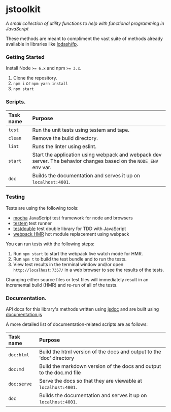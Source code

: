 # jstoolkit

*A small collection of utility functions to help with functional programming in JavaScript*

These methods are meant to compliment the vast suite of methods already available in libraries like [lodash/fp](https://github.com/lodash/lodash/wiki/FP-Guide).

### Getting Started

Install Node `>= 6.x` and npm `>= 3.x`.

1. Clone the repository.
2. `npm i` or `npm yarn install`
3. `npm start`

### Scripts.

| Task name | Purpose |
| :--- | :--- |
| `test` | Run the unit tests using testem and tape. |
| `clean` | Remove the build directory. |
| `lint` | Runs the linter using eslint. |
| `start` | Start the application using webpack and webpack dev server. The behavior changes based on the `NODE_ENV` env var. |
| `doc` | Builds the documentation and serves it up on `localhost:4001`. |

### Testing

Tests are using the following tools:
* [mocha](https://mochajs.org/) JavaScript test framework for node and browsers
* [testem](https://github.com/testem/testem) test runner
* [testdouble](https://github.com/testdouble/testdouble.js) test double library for TDD with JavaScript
* [webpack HMR](https://webpack.github.io/docs/hot-module-replacement.html) hot module replacement using webpack

You can run tests with the following steps:

1. Run `npm start` to start the webpack live watch mode for HMR.
2. Run `npm t` to build the test bundle and to run the tests.
3. View test results in the terminal window and/or open `http://localhost:7357/` in a web browser to see the results of the tests.

Changing either source files or test files will immediately result in an incremental build (HMR) and re-run of all of the tests.


### Documentation.

API docs for this library's methods written using [jsdoc](http://usejsdoc.org/) and are built using [documentation.js](http://documentation.js.org/)

A more detailed list of documentation-related scripts are as follows:

| Task name | Purpose |
| :--- | :--- |
| `doc:html` | Build the html version of the docs and output to the 'doc' directory |
| `doc:md` | Build the markdown version of the docs and output to the doc.md file |
| `doc:serve` | Serve the docs so that they are viewable at `localhost:4001`. |
| `doc` | Builds the documentation and serves it up on `localhost:4001`. |
